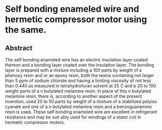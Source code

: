 # Self bonding enameled wire and hermetic compressor motor using the same.

## Abstract
The self bonding enameled wire has an electric insulation layer coated thereon and a bonding layer coated over the insulation layer. The bonding layer is prepared with a mixture including a 100 parts by weight of a phenoxy resin and or an epoxy resin, both the resins containing not larger than 5 ppm of sodium chloride and having a limiting viscosity of not less than 0.440 as measured in tetrahydrofuran solvent at 25 C and b 20 to 100 weight parts of a n butylated melamine resin. In place of this n butylated melamine resin, there is, according to another aspect of the present invention, used 20 to 50 parts by weight of a mixture of a stabilized polyiso cyanate and one of a n butylated melamine resin and a benzoguanamine resin is used. These self bonding enameled wire are excellent in refrigerant resistance and may be suit ably used for windings of a stator coil in hermetic compressor motors.
